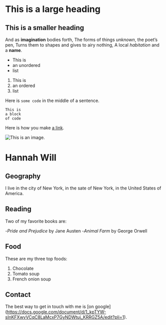 # This is a large heading

## This is a smaller heading

And as **imagination** bodies forth,
The forms of things *unknown*, the poet’s pen,
Turns them to shapes and gives to airy nothing,
A local *habitation* and a **name**.

- This is
- an unordered
- list

1. This is
2. an ordered
3. list

Here is `some code` in the middle of a sentence.

```
This is
a block
of code
```

Here is how you make [a link](https://www.wikipedia.org/).

![This is an image.](https://github.com/yihui/xaringan/releases/download/v0.0.2/karl-moustache.jpg)

# Hannah Will

## Geography

I live in the city of New York, in the sate of New York, in the United States of America.

## Reading

Two of my favorite books are: 

-*Pride and Prejudice* by Jane Austen
-*Animal Farm* by George Orwell

## Food

These are my three top foods:

1. Chocolate
2. Tomato soup
3. French onion soup

## Contact

The best way to get in touch with me is [on google] (https://docs.google.com/document/d/1_kpTYW-sInKFXwvVCqC8LaMcxP7GyNDWtuj_KRRGZ5A/edit?pli=1).

